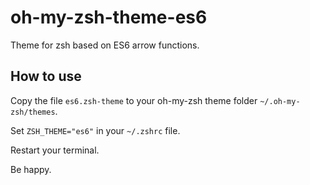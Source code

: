 # oh-my-zsh-theme-es6

Theme for zsh based on ES6 arrow functions.

## How to use

Copy the file `es6.zsh-theme` to your oh-my-zsh theme folder `~/.oh-my-zsh/themes`.

Set `ZSH_THEME="es6"` in your `~/.zshrc` file.

Restart your terminal.

Be happy.
